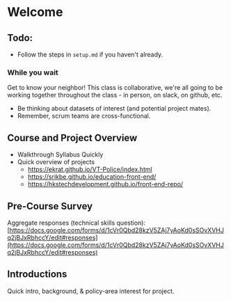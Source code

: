 # Welcome

## Todo:

* Follow the steps in `setup.md` if you haven't already.

### While you wait
Get to know your neighbor! This class is collaborative, we're all going to be working together throughout the class - in person, on slack, on github, etc.

* Be thinking about datasets of interest (and potential project mates).
* Remember, scrum teams are cross-functional.

## Course and Project Overview

* Walkthrough Syllabus Quickly
* Quick overview of projects
	- https://ekrat.github.io/VT-Police/index.html
	- https://srikbe.github.io/education-front-end/
	- https://hkstechdevelopment.github.io/front-end-repo/

## Pre-Course Survey

Aggregate responses (technical skills question):
[https://docs.google.com/forms/d/1cVr0Qbd28kzV5ZAj7yAoKd0sSOvXVHJq2jBJxRbhccY/edit#responses](https://docs.google.com/forms/d/1cVr0Qbd28kzV5ZAj7yAoKd0sSOvXVHJq2jBJxRbhccY/edit#responses)

## Introductions

Quick intro, background, & policy-area interest for project.
